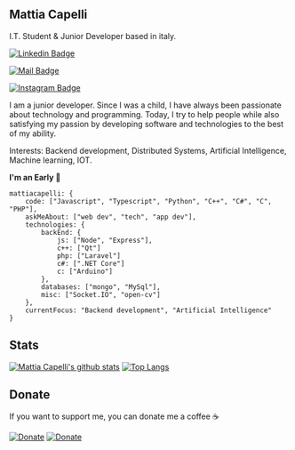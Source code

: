 ## Mattia Capelli

I.T. Student & Junior Developer based in italy.

[![Linkedin Badge](https://img.shields.io/badge/-Mattia%20Capelli-6633cc?style=?style=for-the-badge&color=yellow&logo=Linkedin&logoColor=black&textColor&link=https://www.linkedin.com/in/jesse-okeya-45a38510a/)](https://www.linkedin.com/in/jesse-okeya-45a38510a/) 

[![Mail Badge](https://img.shields.io/badge/-me@mattiacapelli.it-6633cc?style=?style=for-the-badge&color=yellow&logo=Gmail&logoColor=black&textColor&link=mailto:me@mattiacapelli.it)](mailto:me@mattiacapelli.it)

[![Instagram Badge](https://img.shields.io/badge/-mattia__capelli-6633cc?style=?style=for-the-badge&color=yellow&logo=Instagram&logoColor=black&textColor=black&link=https://www.instagram.com/mattia__capelli)](https://www.instagram.com/mattia__capelli)

I am a junior developer. Since I was a child, I have always been passionate about technology and programming. Today, I try to help people while also satisfying my passion by developing software and technologies to the best of my ability.

Interests: Backend development, Distributed Systems, Artificial Intelligence, Machine learning, IOT.

**I'm an Early 🐤** 

```text
mattiacapelli: {
    code: ["Javascript", "Typescript", "Python", "C++", "C#", "C", "PHP"],
    askMeAbout: ["web dev", "tech", "app dev"],
    technologies: {
        backEnd: {
            js: ["Node", "Express"],
            c++: ["Qt"]
            php: ["Laravel"]
            c#: [".NET Core"]
            c: ["Arduino"]
        },
        databases: ["mongo", "MySql"],
        misc: ["Socket.IO", "open-cv"]
    },
    currentFocus: "Backend development", "Artificial Intelligence"
}
```

## Stats
    
[![Mattia Capelli's github stats](https://github-readme-stats.vercel.app/api?username=mattiacapelli&show_icons=true&theme=radical)]()
[![Top Langs](https://github-readme-stats.vercel.app/api/top-langs/?username=mattiacapelli&layout=compact)]()

## Donate

If you want to support me, you can donate me a coffee ☕️

[![Donate](https://img.shields.io/badge/Donate-PayPal-green.svg)](https://www.paypal.me/mattiacapellii)
[![Donate](https://img.shields.io/badge/Donate-Buy%20Me%20A%20Coffee-orange.svg)](https://www.buymeacoffee.com/mattiacapelli)